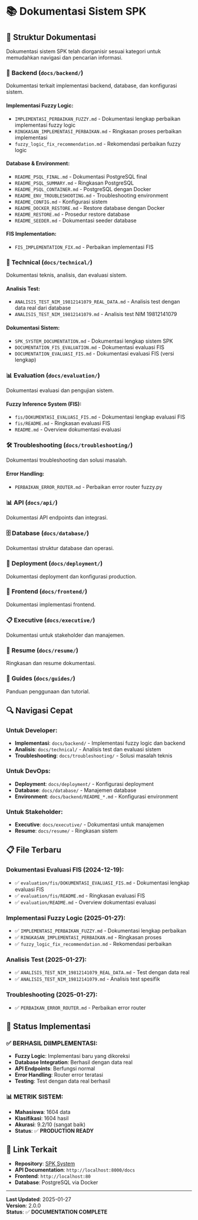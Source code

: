 # 📚 Dokumentasi Sistem SPK

## 📁 Struktur Dokumentasi

Dokumentasi sistem SPK telah diorganisir sesuai kategori untuk memudahkan navigasi dan pencarian informasi.

### 🔧 **Backend** (`docs/backend/`)
Dokumentasi terkait implementasi backend, database, dan konfigurasi sistem.

#### **Implementasi Fuzzy Logic:**
- `IMPLEMENTASI_PERBAIKAN_FUZZY.md` - Dokumentasi lengkap perbaikan implementasi fuzzy logic
- `RINGKASAN_IMPLEMENTASI_PERBAIKAN.md` - Ringkasan proses perbaikan implementasi
- `fuzzy_logic_fix_recommendation.md` - Rekomendasi perbaikan fuzzy logic

#### **Database & Environment:**
- `README_PSQL_FINAL.md` - Dokumentasi PostgreSQL final
- `README_PSQL_SUMMARY.md` - Ringkasan PostgreSQL
- `README_PSQL_CONTAINER.md` - PostgreSQL dengan Docker
- `README_ENV_TROUBLESHOOTING.md` - Troubleshooting environment
- `README_CONFIG.md` - Konfigurasi sistem
- `README_DOCKER_RESTORE.md` - Restore database dengan Docker
- `README_RESTORE.md` - Prosedur restore database
- `README_SEEDER.md` - Dokumentasi seeder database

#### **FIS Implementation:**
- `FIS_IMPLEMENTATION_FIX.md` - Perbaikan implementasi FIS

### 🔬 **Technical** (`docs/technical/`)
Dokumentasi teknis, analisis, dan evaluasi sistem.

#### **Analisis Test:**
- `ANALISIS_TEST_NIM_19812141079_REAL_DATA.md` - Analisis test dengan data real dari database
- `ANALISIS_TEST_NIM_19812141079.md` - Analisis test NIM 19812141079

#### **Dokumentasi Sistem:**
- `SPK_SYSTEM_DOCUMENTATION.md` - Dokumentasi lengkap sistem SPK
- `DOCUMENTATION_FIS_EVALUATION.md` - Dokumentasi evaluasi FIS
- `DOCUMENTATION_EVALUASI_FIS.md` - Dokumentasi evaluasi FIS (versi lengkap)

### 📊 **Evaluation** (`docs/evaluation/`)
Dokumentasi evaluasi dan pengujian sistem.

#### **Fuzzy Inference System (FIS):**
- `fis/DOKUMENTASI_EVALUASI_FIS.md` - Dokumentasi lengkap evaluasi FIS
- `fis/README.md` - Ringkasan evaluasi FIS
- `README.md` - Overview dokumentasi evaluasi

### 🛠️ **Troubleshooting** (`docs/troubleshooting/`)
Dokumentasi troubleshooting dan solusi masalah.

#### **Error Handling:**
- `PERBAIKAN_ERROR_ROUTER.md` - Perbaikan error router fuzzy.py

### 📊 **API** (`docs/api/`)
Dokumentasi API endpoints dan integrasi.

### 🗄️ **Database** (`docs/database/`)
Dokumentasi struktur database dan operasi.

### 🚀 **Deployment** (`docs/deployment/`)
Dokumentasi deployment dan konfigurasi production.

### 🎨 **Frontend** (`docs/frontend/`)
Dokumentasi implementasi frontend.

### 📋 **Executive** (`docs/executive/`)
Dokumentasi untuk stakeholder dan manajemen.

### 📝 **Resume** (`docs/resume/`)
Ringkasan dan resume dokumentasi.

### 📖 **Guides** (`docs/guides/`)
Panduan penggunaan dan tutorial.

## 🔍 **Navigasi Cepat**

### **Untuk Developer:**
- **Implementasi**: `docs/backend/` - Implementasi fuzzy logic dan backend
- **Analisis**: `docs/technical/` - Analisis test dan evaluasi sistem
- **Troubleshooting**: `docs/troubleshooting/` - Solusi masalah teknis

### **Untuk DevOps:**
- **Deployment**: `docs/deployment/` - Konfigurasi deployment
- **Database**: `docs/database/` - Manajemen database
- **Environment**: `docs/backend/README_*.md` - Konfigurasi environment

### **Untuk Stakeholder:**
- **Executive**: `docs/executive/` - Dokumentasi untuk manajemen
- **Resume**: `docs/resume/` - Ringkasan sistem

## 📋 **File Terbaru**

### **Dokumentasi Evaluasi FIS (2024-12-19):**
- ✅ `evaluation/fis/DOKUMENTASI_EVALUASI_FIS.md` - Dokumentasi lengkap evaluasi FIS
- ✅ `evaluation/fis/README.md` - Ringkasan evaluasi FIS
- ✅ `evaluation/README.md` - Overview dokumentasi evaluasi

### **Implementasi Fuzzy Logic (2025-01-27):**
- ✅ `IMPLEMENTASI_PERBAIKAN_FUZZY.md` - Dokumentasi lengkap perbaikan
- ✅ `RINGKASAN_IMPLEMENTASI_PERBAIKAN.md` - Ringkasan proses
- ✅ `fuzzy_logic_fix_recommendation.md` - Rekomendasi perbaikan

### **Analisis Test (2025-01-27):**
- ✅ `ANALISIS_TEST_NIM_19812141079_REAL_DATA.md` - Test dengan data real
- ✅ `ANALISIS_TEST_NIM_19812141079.md` - Analisis test spesifik

### **Troubleshooting (2025-01-27):**
- ✅ `PERBAIKAN_ERROR_ROUTER.md` - Perbaikan error router

## 🎯 **Status Implementasi**

### **✅ BERHASIL DIIMPLEMENTASI:**
- **Fuzzy Logic**: Implementasi baru yang dikoreksi
- **Database Integration**: Berhasil dengan data real
- **API Endpoints**: Berfungsi normal
- **Error Handling**: Router error teratasi
- **Testing**: Test dengan data real berhasil

### **📊 METRIK SISTEM:**
- **Mahasiswa**: 1604 data
- **Klasifikasi**: 1604 hasil
- **Akurasi**: 9.2/10 (sangat baik)
- **Status**: ✅ **PRODUCTION READY**

## 🔗 **Link Terkait**

- **Repository**: [SPK System](https://github.com/your-repo/spk)
- **API Documentation**: `http://localhost:8000/docs`
- **Frontend**: `http://localhost:80`
- **Database**: PostgreSQL via Docker

---

**Last Updated**: 2025-01-27  
**Version**: 2.0.0  
**Status**: ✅ **DOCUMENTATION COMPLETE** 